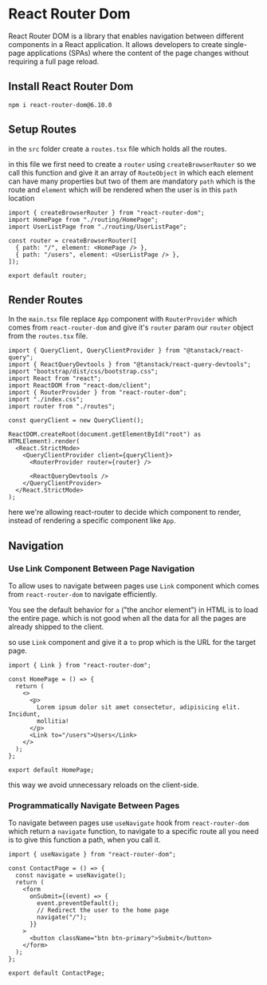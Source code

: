 # React Router Dom

React Router DOM is a library that enables navigation between different components in a React application. It allows developers to create single-page applications (SPAs) where the content of the page changes without requiring a full page reload.

## Install React Router Dom

`npm i react-router-dom@6.10.0`

## Setup Routes

in the `src` folder create a `routes.tsx` file which holds all the routes.

in this file we first need to create a `router` using `createBrowserRouter` so we call this function and give it an array of `RouteObject` in which each element can have many properties but two of them are mandatory `path` which is the route and `element` which will be rendered when the user is in this `path` location

```tsx
import { createBrowserRouter } from "react-router-dom";
import HomePage from "./routing/HomePage";
import UserListPage from "./routing/UserListPage";

const router = createBrowserRouter([
  { path: "/", element: <HomePage /> },
  { path: "/users", element: <UserListPage /> },
]);

export default router;
```

## Render Routes

In the `main.tsx` file replace `App` component with `RouterProvider` which comes from `react-router-dom` and give it's `router` param our `router` object from the `routes.tsx` file.

```tsx
import { QueryClient, QueryClientProvider } from "@tanstack/react-query";
import { ReactQueryDevtools } from "@tanstack/react-query-devtools";
import "bootstrap/dist/css/bootstrap.css";
import React from "react";
import ReactDOM from "react-dom/client";
import { RouterProvider } from "react-router-dom";
import "./index.css";
import router from "./routes";

const queryClient = new QueryClient();

ReactDOM.createRoot(document.getElementById("root") as HTMLElement).render(
  <React.StrictMode>
    <QueryClientProvider client={queryClient}>
      <RouterProvider router={router} />

      <ReactQueryDevtools />
    </QueryClientProvider>
  </React.StrictMode>
);
```

here we're allowing react-router to decide which component to render, instead of rendering a specific component like `App`.

## Navigation

### Use Link Component Between Page Navigation

To allow uses to navigate between pages use `Link` component which comes from `react-router-dom` to navigate efficiently.

You see the default behavior for `a` ("the anchor element") in HTML is to load the entire page. which is not good when all the data for all the pages are already shipped to the client.

so use `Link` component and give it a `to` prop which is the URL for the target page.

```tsx
import { Link } from "react-router-dom";

const HomePage = () => {
  return (
    <>
      <p>
        Lorem ipsum dolor sit amet consectetur, adipisicing elit. Incidunt,
        mollitia!
      </p>
      <Link to="/users">Users</Link>
    </>
  );
};

export default HomePage;
```

this way we avoid unnecessary reloads on the client-side.

### Programmatically Navigate Between Pages

To navigate between pages use `useNavigate` hook from `react-router-dom` which return a `navigate` function, to navigate to a specific route all you need is to give this function a path, when you call it.

```tsx
import { useNavigate } from "react-router-dom";

const ContactPage = () => {
  const navigate = useNavigate();
  return (
    <form
      onSubmit={(event) => {
        event.preventDefault();
        // Redirect the user to the home page
        navigate("/");
      }}
    >
      <button className="btn btn-primary">Submit</button>
    </form>
  );
};

export default ContactPage;
```
